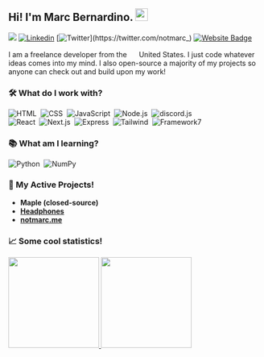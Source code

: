 ## Hi! I'm Marc Bernardino. <img src="https://media.giphy.com/media/hvRJCLFzcasrR4ia7z/giphy.gif" width="25px">
![](https://visitor-badge.glitch.me/badge?page_id=github.com/imedra)
[![Linkedin](https://img.shields.io/badge/-marcbernardino-blue?style=flat-square&logo=Linkedin&logoColor=white&link=https://www.linkedin.com/in/marc-reniel-bernardino-50ab8a220)](https://www.linkedin.com/in/marc-reniel-bernardino-50ab8a220)
[![Twitter](https://img.shields.io/badge/-@notmarc_-1ca0f1?style=flat-square&labelColor=1ca0f1&logo=twitter&logoColor=white&link=https://twitter.com/notmarc_)](https://twitter.com/notmarc_)
[![Website Badge](https://img.shields.io/badge/-notmarc.me-yellowgreen?style=flat-square&logo=Google-Chrome&logoColor=white&link=https://notmarc.me)](https://notmarc.me)

I am a freelance developer from the <img src="https://emojipedia-us.s3.dualstack.us-west-1.amazonaws.com/thumbs/120/twitter/282/flag-united-states_1f1fa-1f1f8.png" width="16px">  United States. I just code whatever ideas comes into my mind. I also open-source a majority of my projects so anyone can check out and build upon my work!

### 🛠 What do I work with?
![HTML](https://img.shields.io/badge/-HTML-05122A?style=flat-square&logo=HTML5)&nbsp;
![CSS](https://img.shields.io/badge/-CSS-05122A?style=flat-square&logo=CSS3&logoColor=1572B6)&nbsp;
![JavaScript](https://img.shields.io/badge/-JavaScript-05122A?style=flat-square&logo=javascript)&nbsp; 
![Node.js](https://img.shields.io/badge/-Node.js-05122A?style=flat-square&logo=node.js)&nbsp;
![discord.js](https://img.shields.io/badge/-discord.js-05122A?style=flat-square&logo=discord)&nbsp; \
![React](https://img.shields.io/badge/-React-05122A?style=flat-square&logo=react)&nbsp;
![Next.js](https://img.shields.io/badge/-Next-05122A?style=flat-square&logo=vercel)&nbsp;
![Express](https://img.shields.io/badge/-Express-05122A?style=flat-square&logo=express)&nbsp; 
![Tailwind](https://img.shields.io/badge/-Tailwind-05122A?style=flat-square&logo=tailwindcss)&nbsp;
![Framework7](https://img.shields.io/badge/-Framework7-05122A?style=flat-square&logo=framework7)&nbsp; 

### 📚 What am I learning?
![Python](https://img.shields.io/badge/-Python-05122A?style=flat-square&logo=Python)&nbsp; 
![NumPy](https://img.shields.io/badge/-NumPy-05122A?style=flat-square&logo=NumPy)&nbsp; 

### 📝 My Active Projects!
- **Maple (closed-source)**
- **[Headphones](https://github.com/imedra/Headphones)**
- **[notmarc.me](https://github.com/imedra/notmarc.me)**

### 📈 Some cool statistics!
<a href="https://github.com/imedra">
  <img height="180em" src="https://github-readme-stats-eight-theta.vercel.app/api?username=imedra&show_icons=true&theme=tokyonight&include_all_commits=true&count_private=true"/>
  <img height="180em" src="https://github-readme-stats-eight-theta.vercel.app/api/top-langs/?username=imedra&layout=compact&langs_count=8&theme=tokyonight"/>
</a>
